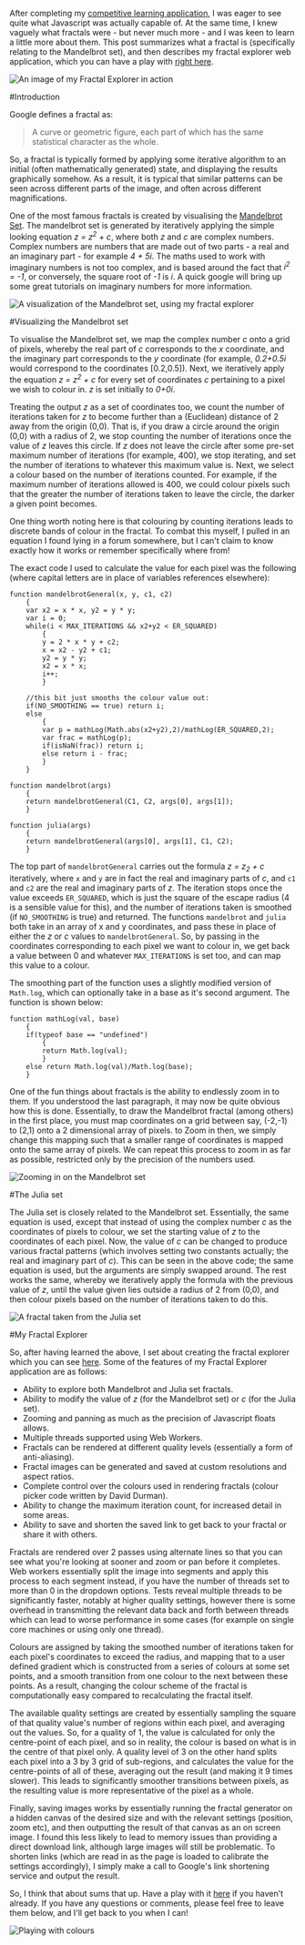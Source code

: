 After completing my [competitive learning application][competitive], I was eager to see quite what Javascript was actually capable of. At the same time, I knew vaguely what fractals were - but never much more - and I was keen to learn a little more about them. This post summarizes what a fractal is (specifically relating to the Mandelbrot set), and then describes my fractal explorer web application, which you can have a play with [right here][project].

![An image of my Fractal Explorer in action][explorer]

#Introduction

Google defines a fractal as:

> A curve or geometric figure, each part of which has the same statistical character as the whole.

So, a fractal is typically formed by applying some iterative algorithm to an initial (often mathematically generated) state, and displaying the results graphically somehow. As a result, it is typical that similar patterns can be seen across different parts of the image, and often across different magnifications.

One of the most famous fractals is created by visualising the [Mandelbrot Set][mandelbrot]. The mandelbrot set is generated by iteratively applying the simple looking equation _z = z<sup>2</sup> + c_, where both _z_ and _c_ are complex numbers. Complex numbers are numbers that are made out of two parts - a real and an imaginary part - for example _4 + 5i_. The maths used to work with imaginary numbers is not too complex, and is based around the fact that _i<sup>2</sup> = -1_, or conversely, the square root of _-1_ is _i_. A quick google will bring up some great tutorials on imaginary numbers for more information.

![A visualization of the Mandelbrot set, using my fractal explorer][mandel]

#Visualizing the Mandelbrot set

To visualise the Mandelbrot set, we map the complex number _c_ onto a grid of pixels, whereby the real part of _c_ corresponds to the _x_ coordinate, and the imaginary part corresponds to the _y_ coordinate (for example, _0.2+0.5i_ would correspond to the coordinates [0.2,0.5]). Next, we iteratively apply the equation _z = z<sup>2</sup> + c_ for every set of coordinates _c_ pertaining to a pixel we wish to colour in. _z_ is set initially to _0+0i_.

Treating the output _z_ as a set of coordinates too, we count the number of iterations taken for _z_ to become further than a (Euclidean) distance of 2 away from the origin (0,0). That is, if you draw a circle around the origin (0,0) with a radius of 2, we stop counting the number of iterations once the value of _z_ leaves this circle. If _z_ does not leave the circle after some pre-set maximum number of iterations (for example, 400), we stop iterating, and set the number of iterations to whatever this maximum value is. Next, we select a colour based on the number of iterations counted. For example, if the maximum number of iterations allowed is 400, we could colour pixels such that the greater the number of iterations taken to leave the circle, the darker a given point becomes.

One thing worth noting here is that colouring by counting iterations leads to discrete bands of colour in the fractal. To combat this myself, I pulled in an equation I found lying in a forum somewhere, but I can't claim to know exactly how it works or remember specifically where from!

The exact code I used to calculate the value for each pixel was the following (where capital letters are in place of variables references elsewhere):

```
function mandelbrotGeneral(x, y, c1, c2)
	{
	var x2 = x * x, y2 = y * y;
	var i = 0;
	while(i < MAX_ITERATIONS && x2+y2 < ER_SQUARED)
		{
		y = 2 * x * y + c2;
		x = x2 - y2 + c1;
		y2 = y * y;
		x2 = x * x;
		i++;
		}

	//this bit just smooths the colour value out:
	if(NO_SMOOTHING == true) return i;
	else
		{
		var p = mathLog(Math.abs(x2+y2),2)/mathLog(ER_SQUARED,2);
		var frac = mathLog(p);
		if(isNaN(frac)) return i;
		else return i - frac;
		}
	}

function mandelbrot(args)
	{
	return mandelbrotGeneral(C1, C2, args[0], args[1]);
	}

function julia(args)
	{
	return mandelbrotGeneral(args[0], args[1], C1, C2);
	}
```

The top part of `mandelbrotGeneral` carries out the formula _z = z<sub>2</sub> + c_ iteratively, where `x` and `y` are in fact the real and imaginary parts of _c_, and `c1` and `c2` are the real and imaginary parts of _z_. The iteration stops once the value exceeds `ER_SQUARED`, which is just the square of the escape radius (4 is a sensible value for this), and the number of iterations taken is smoothed (if `NO_SMOOTHING` is true) and returned. The functions `mandelbrot` and `julia` both take in an array of x and y coordinates, and pass these in place of either the _z_ or _c_ values to `mandelbrotGeneral`. So, by passing in the coordinates corresponding to each pixel we want to colour in, we get back a value between 0 and whatever `MAX_ITERATIONS` is set too, and can map this value to a colour.

The smoothing part of the function uses a slightly modified version of `Math.log`, which can optionally take in a base as it's second argument. The function is shown below:

```
function mathLog(val, base)
	{
	if(typeof base == "undefined")
		{
		return Math.log(val);
		}
	else return Math.log(val)/Math.log(base);
	}
```

One of the fun things about fractals is the ability to endlessly zoom in to them. If you understood the last paragraph, it may now be quite obvious how this is done. Essentially, to draw the Mandelbrot fractal (among others) in the first place, you must map coordinates on a grid between say, (-2,-1) to (2,1) onto a 2 dimensional array of pixels. to Zoom in then, we simply change this mapping such that a smaller range of coordinates is mapped onto the same array of pixels. We can repeat this process to zoom in as far as possible, restricted only by the precision of the numbers used.

![Zooming in on the Mandelbrot set][mandel-zoom]

#The Julia set

The Julia set is closely related to the Mandelbrot set. Essentially, the same equation is used, except that instead of using the complex number _c_ as the coordinates of pixels to colour, we set the starting value of _z_ to the coordinates of each pixel. Now, the value of _c_ can be changed to produce various fractal patterns (which involves setting two constants actually; the real and imaginary part of _c_). This can be seen in the above code; the same equation is used, but the arguments are simply swapped around. The rest works the same, whereby we iteratively apply the formula with the previous value of _z_, until the value given lies outside a radius of 2 from (0,0), and then colour pixels based on the number of iterations taken to do this.

![A fractal taken from the Julia set][julia]

#My Fractal Explorer

So, after having learned the above, I set about creating the fractal explorer which you can see [here][project]. Some of the features of my Fractal Explorer application are as follows:

- Ability to explore both Mandelbrot and Julia set fractals.
- Ability to modify the value of _z_ (for the Mandelbrot set) or _c_ (for the Julia set).
- Zooming and panning as much as the precision of Javascript floats allows.
- Multiple threads supported using Web Workers.
- Fractals can be rendered at different quality levels (essentially a form of anti-aliasing).
- Fractal images can be generated and saved at custom resolutions and aspect ratios.
- Complete control over the colours used in rendering fractals (colour picker code written by David Durman).
- Ability to change the maximum iteration count, for increased detail in some areas.
- Ability to save and shorten the saved link to get back to your fractal or share it with others.

Fractals are rendered over 2 passes using alternate lines so that you can see what you're looking at sooner and zoom or pan before it completes. Web workers essentially split the image into segments and apply this process to each segment instead, if you have the number of threads set to more than 0 in the dropdown options. Tests reveal multiple threads to be significantly faster, notably at higher quality settings, however there is some overhead in transmitting the relevant data back and forth between threads which can lead to worse performance in some cases (for example on single core machines or using only one thread).

Colours are assigned by taking the smoothed number of iterations taken for each pixel's coordinates to exceed the radius, and mapping that to a user defined gradient which is constructed from a series of colours at some set points, and a smooth transition from one colour to the next between these points. As a result, changing the colour scheme of the fractal is computationally easy compared to recalculating the fractal itself.

The available quality settings are created by essentially sampling the square of that quality value's number of regions within each pixel, and averaging out the values. So, for a quality of 1, the value is calculated for only the centre-point of each pixel, and so in reality, the colour is based on what is in the centre of that pixel only. A quality level of 3 on the other hand splits each pixel into a 3 by 3 grid of sub-regions, and calculates the value for the centre-points of all of these, averaging out the result (and making it 9 times slower). This leads to significantly smoother transitions between pixels, as the resulting value is more representative of the pixel as a whole.

Finally, saving images works by essentially running the fractal generator on a hidden canvas of the desired size and with the relevant settings (position, zoom etc), and then outputting the result of that canvas as an on screen image. I found this less likely to lead to memory issues than providing a direct download link, although large images will still be problematic. To shorten links (which are read in as the page is loaded to calibrate the settings accordingly), I simply make a call to Google's link shortening service and output the result.

So, I think that about sums that up. Have a play with it [here][project] if you haven't already. If you have any questions or comments, please feel free to leave them below, and I'll get back to you when I can!

![Playing with colours][red]



[project]: https://jsdw.github.io/js-fractal-explorer/
[competitive]: http://jsdw.github.io/js-competitive-learning-simulator/
[mandelbrot]: http://en.wikipedia.org/wiki/Mandelbrot_set

[explorer]: explorer.png
[mandel]: mandelbrot.png
[julia]: julia.png
[mandel-bw]: mandelbrot-bw.png
[mandel-zoom]: mandelbrot-zoom.png
[red]: red.png